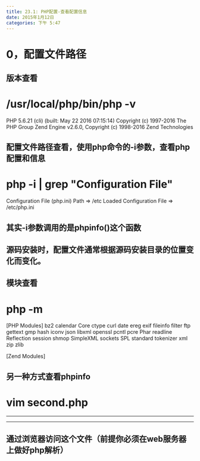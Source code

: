 ```yaml
---
title: 23.1: PHP配置-查看配置信息
date: 2015年1月12日
categories: 下午 5:47
---
```

 
0，配置文件路径
======================================
## 版本查看
# /usr/local/php/bin/php -v
PHP 5.6.21 (cli) (built: May 22 2016 07:15:14)
Copyright (c) 1997-2016 The PHP Group
Zend Engine v2.6.0, Copyright (c) 1998-2016 Zend Technologies
 
## 配置文件路径查看，使用php命令的-i参数，查看php配置和信息
# php -i | grep "Configuration File"
Configuration File (php.ini) Path => /etc
Loaded Configuration File => /etc/php.ini
 
## 其实-i参数调用的是phpinfo()这个函数
## 源码安装时，配置文件通常根据源码安装目录的位置变化而变化。
 
## 模块查看
# php -m
[PHP Modules]
bz2
calendar
Core
ctype
curl
date
ereg
exif
fileinfo
filter
ftp
gettext
gmp
hash
iconv
json
libxml
openssl
pcntl
pcre
Phar
readline
Reflection
session
shmop
SimpleXML
sockets
SPL
standard
tokenizer
xml
zip
zlib
 
[Zend Modules]
 
## 另一种方式查看phpinfo
# vim second.php
******************
<?php
phpinfo()
?>
******************
## 通过浏览器访问这个文件（前提你必须在web服务器上做好php解析）

  
